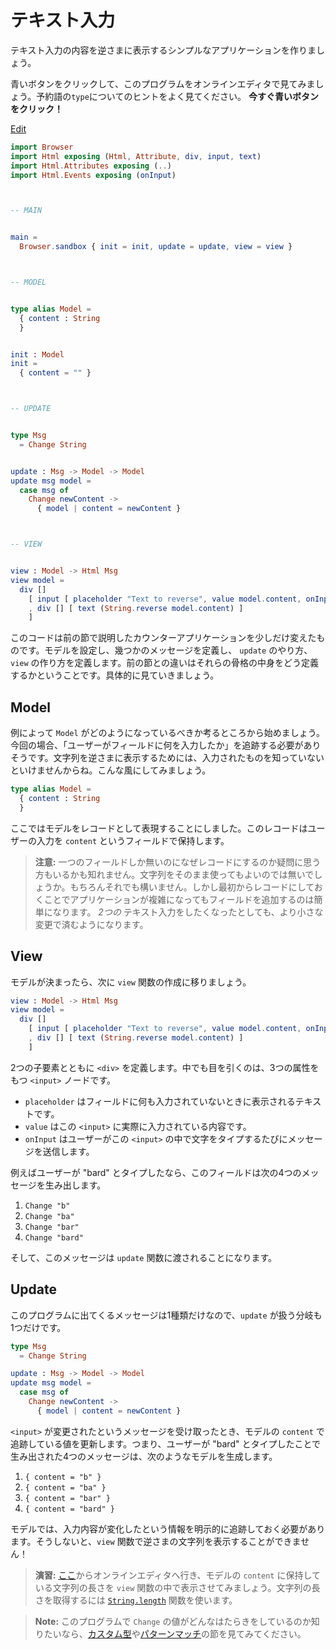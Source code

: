 <!--
# Text Fields
-->

# テキスト入力

<!--
We are about to create a simple app that reverses the contents of a text field.
-->

テキスト入力の内容を逆さまに表示するシンプルなアプリケーションを作りましょう。

<!--
Click the blue button to look at this program in the online editor. Try to check out the hint for the `type` keyword. **Click the blue button now!**
-->

青いボタンをクリックして、このプログラムをオンラインエディタで見てみましょう。予約語の`type`についてのヒントをよく見てください。 **今すぐ青いボタンをクリック！**

<div class="edit-link"><a href="https://elm-lang.org/examples/text-fields">Edit</a></div>

```elm
import Browser
import Html exposing (Html, Attribute, div, input, text)
import Html.Attributes exposing (..)
import Html.Events exposing (onInput)



-- MAIN


main =
  Browser.sandbox { init = init, update = update, view = view }



-- MODEL


type alias Model =
  { content : String
  }


init : Model
init =
  { content = "" }



-- UPDATE


type Msg
  = Change String


update : Msg -> Model -> Model
update msg model =
  case msg of
    Change newContent ->
      { model | content = newContent }



-- VIEW


view : Model -> Html Msg
view model =
  div []
    [ input [ placeholder "Text to reverse", value model.content, onInput Change ] []
    , div [] [ text (String.reverse model.content) ]
    ]
```

<!--
This code is a slight variant of the previous example. You set up a model. You define some messages. You say how to `update`. You make your `view`. The difference is just in how we filled this skeleton in. Let's walk through that!
-->

このコードは前の節で説明したカウンターアプリケーションを少しだけ変えたものです。モデルを設定し、幾つかのメッセージを定義し、 `update` のやり方、 `view` の作り方を定義します。前の節との違いはそれらの骨格の中身をどう定義するかということです。具体的に見ていきましょう。


## Model
<!--
I always start by guessing at what my `Model` should be. We know we have to keep track of whatever the user has typed into the text field. We need that information to know how to render the reversed text. So we go with this:
-->

例によって `Model` がどのようになっているべきか考るところから始めましょう。今回の場合、「ユーザーがフィールドに何を入力したか」を追跡する必要がありそうです。文字列を逆さまに表示するためには、入力されたものを知っていないといけませんからね。こんな風にしてみましょう。

```elm
type alias Model =
  { content : String
  }
```

<!--
This time I chose to represent the model as a record. The record stores the user input in the `content` field.
-->

ここではモデルをレコードとして表現することにしました。このレコードはユーザーの入力を `content` というフィールドで保持します。

<!--
> **Note:** You may be wondering, why bother having a record if it only holds one entry? Couldn't you just use the string directly? Sure! But starting with a record makes it easy to add more fields as our app gets more complicated. When the time comes where we want *two* text inputs, we will have to do much less fiddling around.
-->

> **注意:** 一つのフィールドしか無いのになぜレコードにするのか疑問に思う方もいるかも知れません。文字列をそのまま使ってもよいのでは無いでしょうか。もちろんそれでも構いません。しかし最初からレコードにしておくことでアプリケーションが複雑になってもフィールドを追加するのは簡単になります。 *2つの* テキスト入力をしたくなったとしても、より小さな変更で済むようになります。


## View

<!--
We have our model, so I usually proceed by creating a `view` function:
-->

モデルが決まったら、次に `view` 関数の作成に移りましょう。

```elm
view : Model -> Html Msg
view model =
  div []
    [ input [ placeholder "Text to reverse", value model.content, onInput Change ] []
    , div [] [ text (String.reverse model.content) ]
    ]
```

<!--
We create a `<div>` with two children. The interesting child is the `<input>` node which has three attributes:
-->

2つの子要素とともに `<div>` を定義します。中でも目を引くのは、3つの属性をもつ `<input>` ノードです。

<!--
- `placeholder` is the text that shows when there is no content
- `value` is the current content of this `<input>`
- `onInput` sends messages when the user types in this `<input>` node
-->
<!-- TODO -->
- `placeholder` はフィールドに何も入力されていないときに表示されるテキストです。
- `value` はこの `<input>` に実際に入力されている内容です。
- `onInput` はユーザーがこの `<input>` の中で文字をタイプするたびにメッセージを送信します。

<!--
Typing in "bard" this would produce four messages:
-->

例えばユーザーが "bard" とタイプしたなら、このフィールドは次の4つのメッセージを生み出します。

1. `Change "b"`
2. `Change "ba"`
3. `Change "bar"`
4. `Change "bard"`

<!--
These would be fed into our `update` function.
-->

そして、このメッセージは `update` 関数に渡されることになります。


## Update

<!--
There is only one kind of message in this program, so our `update` only has to handle one case:
-->

このプログラムに出てくるメッセージは1種類だけなので、`update` が扱う分岐も1つだけです。

```elm
type Msg
  = Change String

update : Msg -> Model -> Model
update msg model =
  case msg of
    Change newContent ->
      { model | content = newContent }
```

<!--
When we receive a message that the `<input>` node has changed, we update the `content` of our model. So if you typed in "bard" the resulting messages would produce the following models:
-->

`<input>` が変更されたというメッセージを受け取ったとき、モデルの `content` で追跡している値を更新します。つまり、ユーザーが "bard" とタイプしたことで生み出された4つのメッセージは、次のようなモデルを生成します。

<!--
1. `{ content = "b" }`
2. `{ content = "ba" }`
3. `{ content = "bar" }`
4. `{ content = "bard" }`
-->
<!-- TODO -->
1. `{ content = "b" }`
2. `{ content = "ba" }`
3. `{ content = "bar" }`
4. `{ content = "bard" }`

<!--
We need to track this information explicitly in our model, otherwise there is no way to show the reversed text in our `view` function!
-->

モデルでは、入力内容が変化したという情報を明示的に追跡しておく必要があります。そうしないと、`view` 関数で逆さまの文字列を表示することができません！

<!--
> **Exercise:** Go to the example in the online editor [here](https://elm-lang.org/examples/text-fields) and show the length of the `content` in your `view` function. Use the [`String.length`](https://package.elm-lang.org/packages/elm/core/latest/String#length) function!
-->
<!-- TODO -->
> **演習:** [ここ](https://elm-lang.org/examples/text-fields)からオンラインエディタへ行き、モデルの `content` に保持している文字列の長さを `view` 関数の中で表示させてみましょう。文字列の長さを取得するには [`String.length`](https://package.elm-lang.org/packages/elm/core/latest/String#length) 関数を使います。
>
<!--
> **Note:** If you want more info on exactly how the `Change` values are working in this program, jump ahead to the sections on [custom types](/types/custom_types.html) and [pattern matching](/types/pattern_matching.html).
-->
> **Note:** このプログラムで `Change` の値がどんなはたらきをしているのか知りたいなら、[カスタム型](/types/custom_types.html)や[パターンマッチ](/types/pattern_matching.html)の節を見てみてください。

